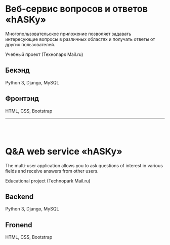 # Веб-сервис вопросов и ответов «hASKy»

Многопользовательское приложение позволяет задавать интересующие вопросы в различных областях и получать ответы от других пользователей.

Учебный проект (Технопарк Mail.ru)

## Бекэнд
Python 3, Django, MySQL

## Фронтэнд
HTML, CSS, Bootstrap

___

<br><br>

# Q&A web service «hASKy»
The multi-user application allows you to ask questions of interest in various fields and receive answers from other users.

Educational project (Technopark Mail.ru)

## Backend
Python 3, Django, MySQL

## Fronend
HTML, CSS, Bootstrap
